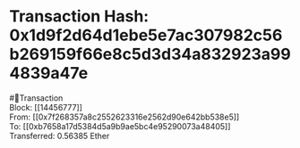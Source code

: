 
Transaction Hash: 0x1d9f2d64d1ebe5e7ac307982c56b269159f66e8c5d3d34a832923a994839a47e
====================================================================================
  
#💸Transaction  
Block: [[14456777]]  
From: [[0x7f268357a8c2552623316e2562d90e642bb538e5]]  
To: [[0xb7658a17d5384d5a9b9ae5bc4e95290073a48405]]  
Transferred: 0.56385 Ether